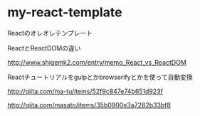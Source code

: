 # my-react-template

Reactのオレオレテンプレート

ReactとReactDOMの違い

http://www.shigemk2.com/entry/memo_React_vs_ReactDOM

Reactチュートリアルをgulpとかbrowserifyとかを使って自動変換

http://qiita.com/ma-tu/items/52f9c847e74b651d923f

http://qiita.com/masato/items/35b0900e3a7282b33bf8
